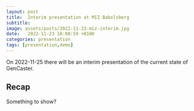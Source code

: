 ```yaml
---
layout: post
title:  Interim presentation at MIZ Babelsberg
subtitle: 
image: assets/posts/2022-11-23-miz-interim.jpg
date:   2022-11-23 18:08:59 +0100
categories: presentation
tags: [presentation,demo]
---
```


On 2022-11-25 there will be an interim presentation of the current state of GenCaster.

## Recap

Something to show?
